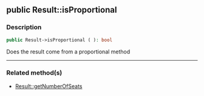 ## public Result::isProportional

### Description    

```php
public Result->isProportional ( ): bool
```

Does the result come from a proportional method
    
---------------------------------------

### Related method(s)      

* [Result::getNumberOfSeats](/Docs/ApiReferences/Result%20Class/public%20Result--getNumberOfSeats.md)    
